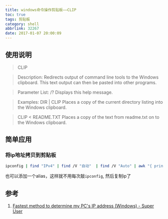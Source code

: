 ```yaml
---
title: windows命令操作剪贴板——CLIP
toc: true
tags: 剪贴板
category: shell
abbrlink: 32267
date: 2017-01-07 20:00:09
---
```


## 使用说明

> CLIP

> Description:
    Redirects output of command line tools to the Windows clipboard.
    This text output can then be pasted into other programs.

> Parameter List:
    /?                  Displays this help message.

> Examples:
    DIR | CLIP          Places a copy of the current directory
                        listing into the Windows clipboard.

>    CLIP < README.TXT   Places a copy of the text from readme.txt
                        on to the Windows clipboard.

## 简单应用

### 将ip地址拷贝到剪贴板

```bash
ipconfig | find "IPv4" | find /V "自动"  | find /V "Auto" | awk "{ print $(NF);}" | CLIP
```

也可以添加一个alias，这样就不用每次敲`ipconfig`, 然后复制ip了

## 参考

1. [Fastest method to determine my PC's IP address (Windows) - Super User](http://superuser.com/questions/382265/fastest-method-to-determine-my-pcs-ip-address-windows)